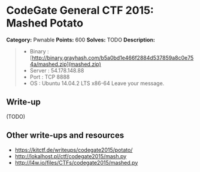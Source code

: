 # CodeGate General CTF 2015: Mashed Potato

**Category:** Pwnable
**Points:** 600
**Solves:** TODO
**Description:** 

> - Binary : [http://binary.grayhash.com/b5a0bd1e466f2884d537859a8c0e754a/mashed.zip](mashed.zip)
> - Server : 54.178.148.88
> - Port : TCP 8888
> - OS : Ubuntu 14.04.2 LTS x86-64
> Leave your message.

## Write-up

(TODO)

## Other write-ups and resources

* <https://kitctf.de/writeups/codegate2015/potato/>
* <http://lokalhost.pl/ctf/codegate2015/mash.py>
* <http://l4w.io/files/CTFs/codegate2015/mashed.py>
